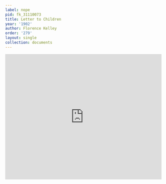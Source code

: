 ```yaml
---
label: nope
pid: fk_31110073
title: Letter to Children
year: '1902'
author: Florence Kelley
order: '279'
layout: single
collection: documents
---
```

<iframe src="https://northwestern.app.box.com/embed/s/9zfvlhzkfvlrowx1afb8dnnrfk55nlfb?sortColumn=date&view=list" width="500" height="400" frameborder="0" allowfullscreen webkitallowfullscreen msallowfullscreen></iframe>
